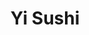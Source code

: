 ---
layout: place
title: Yi Sushi
permalink: /california/el-cajon/yi-sushi.html
stateAbbr: CA
stateName: California
cityName: El Cajon
seo:
  type: restaurant
  links: http://yisushisd.com/
place_id: ChIJa2M82LVb2YARV2GaSQt51qY
photos:
  - name: >-
      places/ChIJa2M82LVb2YARV2GaSQt51qY/photos/AeeoHcKGd-ZlK4P8-CMNvPve89W49V7VTSWPxJLeEVeRSd3wPofPpW26kvoOrLQc3o4TI-Db3YZJ9ykkEQkqXhVj67WlZwwlDkgOq3uo267gbqX72K9gcA7l7LGl67MqGIYOCj3XadPyOBF6Dmo-qEJnXyQoxVobxBO6MJGeyWtUvUKoJ_iqb97EX5pkjNTdg8z7XaWu_AcH-6VX8ELXXs-9HYRbMtYAzliyzCm9L9AOMT11qrMBvuHOD8lIYhEthbrijGh2Hoe2_U-vrUQY56AvShqctxf1h8j_IQB6kcbSdq3zxa_reDkKjoN86X9vFwi3OElIuzg090PCWM2TGlblkQlIM5o6vEQdofUFtCvB06UrGcIAKGmnHOXwaRGa_B9EoHSL24vaR3Eueebulyoz-HS21c7F8t6fZlFbSjL7m-ee4hbq
    widthPx: 1080
    heightPx: 1213
    authorAttributions:
      - displayName: Mullen Teodoro
        uri: https://maps.google.com/maps/contrib/101773021802410002577
        photoUri: >-
          https://lh3.googleusercontent.com/a-/ALV-UjXnpfwVnPcAaXFbyzxFJ44CWMHpV-zAWBppnc6UP3VQp3EeiYhF=s100-p-k-no-mo
    flagContentUri: >-
      https://www.google.com/local/imagery/report/?cb_client=maps_api_places.places_api&image_key=!1e10!2sCIHM0ogKEICAgIDnieO4pwE&hl=en-US
    googleMapsUri: >-
      https://www.google.com/maps/place//data=!3m4!1e2!3m2!1sCIHM0ogKEICAgIDnieO4pwE!2e10!4m2!3m1!1s0x80d95bb5d83c636b:0xa6d6790b499a6157
  - name: >-
      places/ChIJa2M82LVb2YARV2GaSQt51qY/photos/AeeoHcKt3s6BS-F7bbMvx7lwmoNp1dKfMguchgzcZRS_S5CvrntQwmZ7At8GjEQHsqzl_UK_oQUONQNZzw-pdFqoV2jxqkyn1Jf2KLBue6IfnAN5LDdYANgW9IvfrIIKHgk45ifuIfAiyi-7x5aAH1qJWgrn2DvRtTC326NusM7iMOrYFyXhQuFMO7ynd9TxqXr08tYh9iXmXEvhKkiX0FnOgO1xBPBAXYl4iHgB_iqjJ0KvgVOdeWdVcY_djfpGE-oAoimNxutZb-WeM8Y3Fe8ZAg4WPO6b-SaPmRThofsRI4F9cBXDRI2Xh6hudrGfwl-Rvx2LocVPkOvxnW-0Fs1ViPjjh-RnO74oUy1ybwZrC_cASyGBJcgvGx6ij29O5u7cyOLtvp4_FTxOTXLSC5Jkscg5ILMYz6viww83gSk_uuY
    widthPx: 4000
    heightPx: 3000
    authorAttributions:
      - displayName: David Hughes
        uri: https://maps.google.com/maps/contrib/107007708188199974861
        photoUri: >-
          https://lh3.googleusercontent.com/a-/ALV-UjUXQGGmpWqsmc_SXZVt9Y4X6YzhX-lyAOIaeiIA-kEM4DXo3mQx=s100-p-k-no-mo
    flagContentUri: >-
      https://www.google.com/local/imagery/report/?cb_client=maps_api_places.places_api&image_key=!1e10!2sCIHM0ogKEICAgIDZwJX5dw&hl=en-US
    googleMapsUri: >-
      https://www.google.com/maps/place//data=!3m4!1e2!3m2!1sCIHM0ogKEICAgIDZwJX5dw!2e10!4m2!3m1!1s0x80d95bb5d83c636b:0xa6d6790b499a6157
  - name: >-
      places/ChIJa2M82LVb2YARV2GaSQt51qY/photos/AeeoHcIG-w0sGFmMaWOhZycdhNLV0zUt4qH_RrXZsv2XTqS4DJfvFWC3wyd8FOA6ixsGRTTVs6TojG7hOj6N-5mc_fIIrO3xaT-r9W8GRrgVvZgxh7XX7xilDYk8-EhBjykrtJH911yJ0IA__oAQCijy3Z7A5yOwYX-swGVaXuItELj9IGPmA5E8YQWOfHweNdaEs3uIbAgwgkI5ep_I-46pH-Gej80mACW3jYUldCdRPrGHOfBmEul3eOwtbRH43I0Cif7AxMe4OoDamz91W3AUwZZr6z2MlrJdi0EmhW1i3g-OqPUQFCTYBSRCjaRZmKvNcAWt_lKI2b1agIxnvGLS3sJFeLM--tPZ9U4YxenLwzuvLqQT91KeMQWjxLNSP4eWRswGds2a5jfQ7nMCWRglzKc2OkReAEckde5Up6jmc7ZfH_ry
    widthPx: 4032
    heightPx: 3024
    authorAttributions:
      - displayName: Richard Picard
        uri: https://maps.google.com/maps/contrib/105785437198258394207
        photoUri: >-
          https://lh3.googleusercontent.com/a-/ALV-UjXG3L_Fpk8pVubY2AP3Dwy5B0QJywe60bbqInw2g9gG-fVClo1c=s100-p-k-no-mo
    flagContentUri: >-
      https://www.google.com/local/imagery/report/?cb_client=maps_api_places.places_api&image_key=!1e10!2sCIHM0ogKEICAgIC7t5a3kAE&hl=en-US
    googleMapsUri: >-
      https://www.google.com/maps/place//data=!3m4!1e2!3m2!1sCIHM0ogKEICAgIC7t5a3kAE!2e10!4m2!3m1!1s0x80d95bb5d83c636b:0xa6d6790b499a6157
  - name: >-
      places/ChIJa2M82LVb2YARV2GaSQt51qY/photos/AeeoHcLC_vVpAAnOWun73UwsIPEa7C_JyV0yibiXTU8tVhQpRUAczhVq-wBIvHvwDb9fpTWUYYuygF9oITsqV4aTEFDrVnIouyN9O5i7aXUH5mF4ABuNJyzqRZLJ1xliLEQeyUANnHuyAtibVInC3rQQyw1B0_-bI1XhHI0Pmxoj81Xmrz0PecOoW-_HcU1pq8v2Gdwd6Bija4WbzfoFtMBz8hx-Mkd8DpsacIAWEljFmTcmoelsuY1rTXecGaRLRyDbTTzZZE9SYGYqvsBUkN1-OYStIxUSEGfNBS4UTrwQyNbq6Hj31Nva3aoiRbA87gFfxjFbhg4VfEygiRVRHs8S_hz6BKVWVeHH01BhI-xR9PS-My2mjTyPynMWblb2c7bnqwa-NfnfYMpK1Q_jTSVEQd4aOzpcO-GdXlmhjOf2wa-ighNx
    widthPx: 3698
    heightPx: 2415
    authorAttributions:
      - displayName: Mullen Teodoro
        uri: https://maps.google.com/maps/contrib/101773021802410002577
        photoUri: >-
          https://lh3.googleusercontent.com/a-/ALV-UjXnpfwVnPcAaXFbyzxFJ44CWMHpV-zAWBppnc6UP3VQp3EeiYhF=s100-p-k-no-mo
    flagContentUri: >-
      https://www.google.com/local/imagery/report/?cb_client=maps_api_places.places_api&image_key=!1e10!2sCIHM0ogKEICAgICj7ZPJtQE&hl=en-US
    googleMapsUri: >-
      https://www.google.com/maps/place//data=!3m4!1e2!3m2!1sCIHM0ogKEICAgICj7ZPJtQE!2e10!4m2!3m1!1s0x80d95bb5d83c636b:0xa6d6790b499a6157
  - name: >-
      places/ChIJa2M82LVb2YARV2GaSQt51qY/photos/AeeoHcLNYFVJ5nQVhl4xO99X5ObcxzJInZzO0q8Cs6NCqkwx1tjK9TamAZBFg8OLOm4dfQ-RknsU9WzvjMHQ5ZIHYPCryWdOTE5AINaaXyBDiJI0e5NF8frmW_9EkjuGFoncy84g24xQIz8fUKuLRh0ipYXYehHNaPc0Q8Pr1Zl0cZrgwHi-WUfrMEQq9cuIF1CJk8a_wsDtrscZ8zpglLur9mmGRp9Yw8gyfQ1sLfh2qWR_Djs9s1rlQ-dgcqkbfpOz7wRRfGYXqqxYtgXOxp7oO99NVJ9c1re-PDOBOKPnOpoXjWlPFy_dmuCPqZvaKb7Z5EQcp9uxMfe1R-SgbgjV8JhhKhBDyUWRSMUcRM3wJGIjWWQyDlQTRUsvCmoRQKGYyeKTjSZAKGwfF_chQUnjLIHuKtTFu2guRA93jDN6rSABAvg
    widthPx: 4800
    heightPx: 3600
    authorAttributions:
      - displayName: Richard Picard
        uri: https://maps.google.com/maps/contrib/105785437198258394207
        photoUri: >-
          https://lh3.googleusercontent.com/a-/ALV-UjXG3L_Fpk8pVubY2AP3Dwy5B0QJywe60bbqInw2g9gG-fVClo1c=s100-p-k-no-mo
    flagContentUri: >-
      https://www.google.com/local/imagery/report/?cb_client=maps_api_places.places_api&image_key=!1e10!2sCIHM0ogKEICAgIC7t5a38AE&hl=en-US
    googleMapsUri: >-
      https://www.google.com/maps/place//data=!3m4!1e2!3m2!1sCIHM0ogKEICAgIC7t5a38AE!2e10!4m2!3m1!1s0x80d95bb5d83c636b:0xa6d6790b499a6157
  - name: >-
      places/ChIJa2M82LVb2YARV2GaSQt51qY/photos/AeeoHcK4WzSosMdP2THZcdrxv3jl4OgB1g8h0TbFIgW6m5VVGmLHZudwYpoVI94MZLLFoHiuIsuCEdXKnZxK6NkY2WzMoV30rTK8TPkpI-2xIMWynuuwyJ1OUJYe_4nz4P90gMl90M32A9SqL71vNDCbiECvHOU6w8y-4WTKfp-BKZMj2LgIcGW-DKct6VmbjqgC5rARCVj4lefqwvykZXoyeuzx1kaGv2sfE2uyuZSiZQKfYW0l7chEGFD9wVkQVMF40Hgmi7PUoIfBC59IC0HMzVg85C6QKFsErxBPkrslB4G60j0PPIAWRLLXbPpvZY_aaeYTOJhFgkfv3PKF9KuUy-FawSoXAmOz85AgE_IJgITczkv0NVPmVMf8V0iJ-J6RckkwgBJQ61K5ZNLMSlOOUmdk2CxkmynMS8FHcmXrW_Mdd9Ak
    widthPx: 4000
    heightPx: 1868
    authorAttributions:
      - displayName: juvo6969
        uri: https://maps.google.com/maps/contrib/103942032027707440630
        photoUri: >-
          https://lh3.googleusercontent.com/a-/ALV-UjVHihRUzXeew2RYPQVD8AQZJ2MsGy_3LpGlR8E2R6V9_D4mQ6ee=s100-p-k-no-mo
    flagContentUri: >-
      https://www.google.com/local/imagery/report/?cb_client=maps_api_places.places_api&image_key=!1e10!2sCIHM0ogKEICAgIDnkeX8kwE&hl=en-US
    googleMapsUri: >-
      https://www.google.com/maps/place//data=!3m4!1e2!3m2!1sCIHM0ogKEICAgIDnkeX8kwE!2e10!4m2!3m1!1s0x80d95bb5d83c636b:0xa6d6790b499a6157
  - name: >-
      places/ChIJa2M82LVb2YARV2GaSQt51qY/photos/AeeoHcLa5wOxS2W7Bb3W-lyL7vjdM3pleeQWCPFYtOot1WdAUjq2jZB6oFXMhqUA-GkdZrGuyhfRX5TkdkEFxsw0rCFftPacm5Bad4slh6vUTi-cKGdgmzicvAtF3NQs5aEFzO0JCiZAUBoT3e-U4OvxLvm2A5MFg1oqZFwjjjNdRmgsVpBQ_3O7ZWr1Rf1iHU3Y-1561O6sFycavaF3f10MoUpohsIo1Q6yTuIagAGyqgAigeuGRy_vgMiOhTd8j09QvsESJwj_emfLqDBHzrah9zXjCbtsr291_Gw2oRDk4FUt5UGBkcICdPbZO87Vq1yJ9hNNmcD_C0NOushV8-TWVH-UzrjiLTiURioXKtJ3OYfudax5SnFbfcB0s5TQGr8zFG1q956ZKU0vnlt4zGJvQc1XGnVVfD3TJ_pQXu9RUUX1Kw
    widthPx: 4000
    heightPx: 1848
    authorAttributions:
      - displayName: John Bathke
        uri: https://maps.google.com/maps/contrib/102717136976941136438
        photoUri: >-
          https://lh3.googleusercontent.com/a-/ALV-UjU0ywinA2SyU-kj1XwNXOdoq6e_DIo2sN6kiJJ8EOac6PU_UuMs=s100-p-k-no-mo
    flagContentUri: >-
      https://www.google.com/local/imagery/report/?cb_client=maps_api_places.places_api&image_key=!1e10!2sCIHM0ogKEICAgMCg8rO0BQ&hl=en-US
    googleMapsUri: >-
      https://www.google.com/maps/place//data=!3m4!1e2!3m2!1sCIHM0ogKEICAgMCg8rO0BQ!2e10!4m2!3m1!1s0x80d95bb5d83c636b:0xa6d6790b499a6157
  - name: >-
      places/ChIJa2M82LVb2YARV2GaSQt51qY/photos/AeeoHcIEjX0OAMqpx0Izq4_5fK-vNZjogXj9BxHQDFqX8Tiy0wdVfdhl2uADYCiylAxDpm8di40dQUSeI0abpDeNQvs0E7-JJNVMQg_R0XLhzKCPIUlN1nz1hJE_0ZOan2W7XhD41Wiib4vOQF8rKaZYJALyl42YBIvR00fRJOSAXapTZKWqPQNC5ct7CzAVYRy_f2yp1h9aTQ1h6X61wswq96s5vtYDeyj2B2Hz9z9JqR3Cy1GNrm80MvgAABSWVJsesf-j_oedUGQUlKAezT6WYRF8OYzm4Qf59ekrSGMWLx3q1Mv7na0dqGyygdxhrhfisuZi4W6pwnB5KUw3xhXz_avxlOSBLGwTFctXT9JxM-YhmMGrCndQe9WYsWjL09TpNxwaia5iN45Ay20_KSQYmEEA-7KcCcqhhKk1gsRibAhowg
    widthPx: 3024
    heightPx: 4032
    authorAttributions:
      - displayName: Darren Baker
        uri: https://maps.google.com/maps/contrib/104880809824952093904
        photoUri: >-
          https://lh3.googleusercontent.com/a-/ALV-UjWnGW7IXFL6pzJZjNTOnOI15vehQqzivYnzz9VmpICCiz6J86uw=s100-p-k-no-mo
    flagContentUri: >-
      https://www.google.com/local/imagery/report/?cb_client=maps_api_places.places_api&image_key=!1e10!2sCIHM0ogKEICAgICE1N30Lg&hl=en-US
    googleMapsUri: >-
      https://www.google.com/maps/place//data=!3m4!1e2!3m2!1sCIHM0ogKEICAgICE1N30Lg!2e10!4m2!3m1!1s0x80d95bb5d83c636b:0xa6d6790b499a6157
  - name: >-
      places/ChIJa2M82LVb2YARV2GaSQt51qY/photos/AeeoHcI_xtelTVXDsfBYdpFqw5_ADs2Tt8l9PvR2X2ALdgJfKv1KO9Gsnv19_8P6ASi4uxCVg8kq3JBNf8TiJvQMzh8AgS8imxZ35fGwwYMLwjM_9UnA_60t0abj3Vhy14y_46sQfHL4tT1MFWntzZF7IFyKASQEiZeYpyf4c1xm1P-B4HX-96rrkBPU-5cJ4jTChzGv9H22KafGohDk1EH7vqnqFFcYfPlFPJ2TFNW8gzOjEZdHSmHHfDxwGSrYGu8ciHD4qlBHwE9siMST5SyEyYtf_gajmt8v6F_DRL-VL7jz6hV75k6SWJytIF133HfadG5kj1Csgs2SbFqNzXGQ_VLSsLlzaJxiWqWwngVS5NOMzWJ-veoVbIxKkCjU6JRbqovM8OzTNZEV6Gxuk0fL1BIvUyhOPRjyKOs9TL0P4s8
    widthPx: 3024
    heightPx: 4032
    authorAttributions:
      - displayName: Richard Picard
        uri: https://maps.google.com/maps/contrib/105785437198258394207
        photoUri: >-
          https://lh3.googleusercontent.com/a-/ALV-UjXG3L_Fpk8pVubY2AP3Dwy5B0QJywe60bbqInw2g9gG-fVClo1c=s100-p-k-no-mo
    flagContentUri: >-
      https://www.google.com/local/imagery/report/?cb_client=maps_api_places.places_api&image_key=!1e10!2sCIHM0ogKEICAgIC7t5a3CA&hl=en-US
    googleMapsUri: >-
      https://www.google.com/maps/place//data=!3m4!1e2!3m2!1sCIHM0ogKEICAgIC7t5a3CA!2e10!4m2!3m1!1s0x80d95bb5d83c636b:0xa6d6790b499a6157
  - name: >-
      places/ChIJa2M82LVb2YARV2GaSQt51qY/photos/AeeoHcJvg38a4dpdCzHTMLodCV6mR0lXXKQhOLRJHmJs0bXPCCC-mFUl5WcYpNqIqKW6Fti9xhDS_LnKfgpxxHw-eo5jx_2h83faMtFvHNvgtVcKYpozoO5Bday3_g5OdKeaMrr_EfvZ1xV9pph23B4RdYnNw5FYsCUkuhsRtPmuV0_OvBFNDpQGRjxP59U6PiFjW8_o9_16wDuGLbT8ezmXKYBdsd34gFPdK2moW1HODD1YFS3cwpwhlg9jOL4uJnht0yU11ceEJ0GM1MZyGb9wL0_jw567pNDh-FoDxWxo6BmZjItIVbBMTVUNGMJ7JwN2u-vFlOB4YoYUukkPWtnyamiUMUri_5v6njaOOO6ZvHlDSDHPd-rJe_Spad0yap-uCPU69eKfK8vRAI6gCWkHcne5lXIGHqvOfNb9k1uLuCVkT7hp
    widthPx: 4032
    heightPx: 3024
    authorAttributions:
      - displayName: Richard Picard
        uri: https://maps.google.com/maps/contrib/105785437198258394207
        photoUri: >-
          https://lh3.googleusercontent.com/a-/ALV-UjXG3L_Fpk8pVubY2AP3Dwy5B0QJywe60bbqInw2g9gG-fVClo1c=s100-p-k-no-mo
    flagContentUri: >-
      https://www.google.com/local/imagery/report/?cb_client=maps_api_places.places_api&image_key=!1e10!2sCIHM0ogKEICAgIC7t5a3qAE&hl=en-US
    googleMapsUri: >-
      https://www.google.com/maps/place//data=!3m4!1e2!3m2!1sCIHM0ogKEICAgIC7t5a3qAE!2e10!4m2!3m1!1s0x80d95bb5d83c636b:0xa6d6790b499a6157
address: '2650 Jamacha Rd #139, El Cajon, CA 92019, USA'
street: '2650 Jamacha Rd #139'
city: El Cajon
state: CA
zip: '92019'
country: USA
neighborhood: null
latitude: '32.745000'
longitude: '-116.932778'
accessibility_options:
  wheelchairAccessibleParking: true
  wheelchairAccessibleEntrance: true
  wheelchairAccessibleRestroom: true
  wheelchairAccessibleSeating: true
business_status: OPERATIONAL
name: Yi Sushi
google_maps_links:
  directionsUri: >-
    https://www.google.com/maps/dir//''/data=!4m7!4m6!1m1!4e2!1m2!1m1!1s0x80d95bb5d83c636b:0xa6d6790b499a6157!3e0
  placeUri: https://maps.google.com/?cid=12021929344698573143
  writeAReviewUri: >-
    https://www.google.com/maps/place//data=!4m3!3m2!1s0x80d95bb5d83c636b:0xa6d6790b499a6157!12e1
  reviewsUri: >-
    https://www.google.com/maps/place//data=!4m4!3m3!1s0x80d95bb5d83c636b:0xa6d6790b499a6157!9m1!1b1
  photosUri: >-
    https://www.google.com/maps/place//data=!4m3!3m2!1s0x80d95bb5d83c636b:0xa6d6790b499a6157!10e5
primary_type: Sushi Restaurant
opening_hours:
  regular: null
  current: null
secondary_opening_hours:
  regular:
    weekdayDescriptions: null
    type: null
  current:
    weekdayDescriptions: null
    type: null
phone: (619) 741-8881
price_level: PRICE_LEVEL_MODERATE
price_range: $10 &ndash; $20
rating: '4.4'
rating_count: 0
website: http://yisushisd.com/
description: >-
  Discover Yi Sushi in El Cajon, CA$$$Yi Sushi in El Cajon, CA, stands out as a
  welcoming spot for those seeking fresh sushi and Asian-inspired dishes in a
  relaxed setting. This casual eatery offers a variety of options, including
  vegetarian choices and a selection of beer and wine, making it ideal for
  diverse tastes and casual outings. With its focus on quality ingredients and
  thoughtful presentation, it's a go-to choice for enjoying top-rated sushi
  restaurants near you, especially if you're exploring Japanese places in the
  area. The moderate pricing and accessible features, like wheelchair-friendly
  entrances, enhance the overall experience, ensuring everyone can savor the
  flavors without hassle.
generative_summary: >-
  Discover Yi Sushi in El Cajon, CA$$$Yi Sushi in El Cajon, CA, stands out as a
  welcoming spot for those seeking fresh sushi and Asian-inspired dishes in a
  relaxed setting. This casual eatery offers a variety of options, including
  vegetarian choices and a selection of beer and wine, making it ideal for
  diverse tastes and casual outings. With its focus on quality ingredients and
  thoughtful presentation, it's a go-to choice for enjoying top-rated sushi
  restaurants near you, especially if you're exploring Japanese places in the
  area. The moderate pricing and accessible features, like wheelchair-friendly
  entrances, enhance the overall experience, ensuring everyone can savor the
  flavors without hassle.
generative_disclosure: Summarized by AI using the Grok-3-Mini model.
reviews:
  - name: >-
      places/ChIJa2M82LVb2YARV2GaSQt51qY/reviews/ChdDSUhNMG9nS0VJQ0FnTUNnOHJPMDJRRRAB
    relativePublishTimeDescription: a month ago
    rating: 5
    text:
      text: >-
        Good Japanese restaurant!  The Japanese food here was well-made and
        delicious.  They have a pretty extensive sushi menu.  However, I ordered
        the pork tonkatsu (fried pork cutlet), and it was one of the best
        katsu's I've ever had.  Other components of the meal -- the gyoza, salad
        with ginger dressing, and the appetizer of chicken karage -- were tasty
        as well.  The sushi was delicious too.  We had the Alaska roll, tempura
        vegetable roll, and cucumber roll.  The service was nice and attentive. 
        I recommend this establishment if you are in the mood for Japanese food,
        sushi and non sushi.
      languageCode: en
    originalText:
      text: >-
        Good Japanese restaurant!  The Japanese food here was well-made and
        delicious.  They have a pretty extensive sushi menu.  However, I ordered
        the pork tonkatsu (fried pork cutlet), and it was one of the best
        katsu's I've ever had.  Other components of the meal -- the gyoza, salad
        with ginger dressing, and the appetizer of chicken karage -- were tasty
        as well.  The sushi was delicious too.  We had the Alaska roll, tempura
        vegetable roll, and cucumber roll.  The service was nice and attentive. 
        I recommend this establishment if you are in the mood for Japanese food,
        sushi and non sushi.
      languageCode: en
    authorAttribution:
      displayName: John Bathke
      uri: https://www.google.com/maps/contrib/102717136976941136438/reviews
      photoUri: >-
        https://lh3.googleusercontent.com/a-/ALV-UjU0ywinA2SyU-kj1XwNXOdoq6e_DIo2sN6kiJJ8EOac6PU_UuMs=s128-c0x00000000-cc-rp-mo-ba5
    publishTime: '2025-02-15T20:04:15.971110Z'
    flagContentUri: >-
      https://www.google.com/local/review/rap/report?postId=ChdDSUhNMG9nS0VJQ0FnTUNnOHJPMDJRRRAB&d=17924085&t=1
    googleMapsUri: >-
      https://www.google.com/maps/reviews/data=!4m6!14m5!1m4!2m3!1sChdDSUhNMG9nS0VJQ0FnTUNnOHJPMDJRRRAB!2m1!1s0x80d95bb5d83c636b:0xa6d6790b499a6157
  - name: >-
      places/ChIJa2M82LVb2YARV2GaSQt51qY/reviews/ChZDSUhNMG9nS0VJQ0FnSUNudjUzZ0JREAE
    relativePublishTimeDescription: 6 months ago
    rating: 5
    text:
      text: >-
        Live near by and have been wanting to go there.  Ordered their 4 course
        special.  It was delicious!!  They actually serve toro!  They pay nice
        attention to presentation and the flavors are on point.  The fish is
        kept at a temperature so that when you taste it, it practically melts in
        your mouth.  Been to many restaurants that store their fish at very cold
        temperatures that you have chew it for a while.  This place is a
        sleeper, you must try!  Service was excellent and prompt with reasonable
        prices.  Definitely recommend and I am going back for the ramen.
      languageCode: en
    originalText:
      text: >-
        Live near by and have been wanting to go there.  Ordered their 4 course
        special.  It was delicious!!  They actually serve toro!  They pay nice
        attention to presentation and the flavors are on point.  The fish is
        kept at a temperature so that when you taste it, it practically melts in
        your mouth.  Been to many restaurants that store their fish at very cold
        temperatures that you have chew it for a while.  This place is a
        sleeper, you must try!  Service was excellent and prompt with reasonable
        prices.  Definitely recommend and I am going back for the ramen.
      languageCode: en
    authorAttribution:
      displayName: Quetzal Coatl
      uri: https://www.google.com/maps/contrib/115549799606433840877/reviews
      photoUri: >-
        https://lh3.googleusercontent.com/a-/ALV-UjVlZsrjodMxaBfKYk-l788R6-YLrTUD-vH2a6fw5Crtgrr1AkFE=s128-c0x00000000-cc-rp-mo
    publishTime: '2024-10-01T18:02:34.070134Z'
    flagContentUri: >-
      https://www.google.com/local/review/rap/report?postId=ChZDSUhNMG9nS0VJQ0FnSUNudjUzZ0JREAE&d=17924085&t=1
    googleMapsUri: >-
      https://www.google.com/maps/reviews/data=!4m6!14m5!1m4!2m3!1sChZDSUhNMG9nS0VJQ0FnSUNudjUzZ0JREAE!2m1!1s0x80d95bb5d83c636b:0xa6d6790b499a6157
  - name: >-
      places/ChIJa2M82LVb2YARV2GaSQt51qY/reviews/ChZDSUhNMG9nS0VJQ0FnSUN4ajdYNFVBEAE
    relativePublishTimeDescription: 4 months ago
    rating: 5
    text:
      text: >-
        The service was excellent. The food was excellent Phoebe are Chef made
        our roles exactly the way we wanted them. We ordered food from the
        kitchen as well, and it was excellent too. The place was moderately
        busy, very clean, and like I said, the staff was very helpful and
        friendly.

        we will be here again for sure!
      languageCode: en
    originalText:
      text: >-
        The service was excellent. The food was excellent Phoebe are Chef made
        our roles exactly the way we wanted them. We ordered food from the
        kitchen as well, and it was excellent too. The place was moderately
        busy, very clean, and like I said, the staff was very helpful and
        friendly.

        we will be here again for sure!
      languageCode: en
    authorAttribution:
      displayName: David Hughes
      uri: https://www.google.com/maps/contrib/107007708188199974861/reviews
      photoUri: >-
        https://lh3.googleusercontent.com/a-/ALV-UjUXQGGmpWqsmc_SXZVt9Y4X6YzhX-lyAOIaeiIA-kEM4DXo3mQx=s128-c0x00000000-cc-rp-mo-ba6
    publishTime: '2024-11-16T02:43:51.992324Z'
    flagContentUri: >-
      https://www.google.com/local/review/rap/report?postId=ChZDSUhNMG9nS0VJQ0FnSUN4ajdYNFVBEAE&d=17924085&t=1
    googleMapsUri: >-
      https://www.google.com/maps/reviews/data=!4m6!14m5!1m4!2m3!1sChZDSUhNMG9nS0VJQ0FnSUN4ajdYNFVBEAE!2m1!1s0x80d95bb5d83c636b:0xa6d6790b499a6157
  - name: >-
      places/ChIJa2M82LVb2YARV2GaSQt51qY/reviews/ChZDSUhNMG9nS0VJQ0FnSUM3dDVhM1lBEAE
    relativePublishTimeDescription: 7 months ago
    rating: 5
    text:
      text: >-
        This was me and my spouses first time coming here. We were searching
        around for sushi spots and saw that this location has 4.4 stars and
        located in Rancho San Diego.


        Let me just say, wow. The food, the atmosphere and the customer service
        were absolutely amazing. We will definitely be coming back here.


        We ordered the (1) Godzilla roll, (2)San Diego roll, (2) sashimi, (1)
        Crunch roll, (1) guappo roll, cucumber salad and shrimp tempura.


        Total bill for the above was almost $100.00 which is not bad for sushi.


        Parking was not an issue. Plenty of parking in a good area. If you
        haven’t tried this location out, definitely recommend. It’s worthy of
        your business.
      languageCode: en
    originalText:
      text: >-
        This was me and my spouses first time coming here. We were searching
        around for sushi spots and saw that this location has 4.4 stars and
        located in Rancho San Diego.


        Let me just say, wow. The food, the atmosphere and the customer service
        were absolutely amazing. We will definitely be coming back here.


        We ordered the (1) Godzilla roll, (2)San Diego roll, (2) sashimi, (1)
        Crunch roll, (1) guappo roll, cucumber salad and shrimp tempura.


        Total bill for the above was almost $100.00 which is not bad for sushi.


        Parking was not an issue. Plenty of parking in a good area. If you
        haven’t tried this location out, definitely recommend. It’s worthy of
        your business.
      languageCode: en
    authorAttribution:
      displayName: Richard Picard
      uri: https://www.google.com/maps/contrib/105785437198258394207/reviews
      photoUri: >-
        https://lh3.googleusercontent.com/a-/ALV-UjXG3L_Fpk8pVubY2AP3Dwy5B0QJywe60bbqInw2g9gG-fVClo1c=s128-c0x00000000-cc-rp-mo-ba3
    publishTime: '2024-08-19T01:47:10.387712Z'
    flagContentUri: >-
      https://www.google.com/local/review/rap/report?postId=ChZDSUhNMG9nS0VJQ0FnSUM3dDVhM1lBEAE&d=17924085&t=1
    googleMapsUri: >-
      https://www.google.com/maps/reviews/data=!4m6!14m5!1m4!2m3!1sChZDSUhNMG9nS0VJQ0FnSUM3dDVhM1lBEAE!2m1!1s0x80d95bb5d83c636b:0xa6d6790b499a6157
  - name: >-
      places/ChIJa2M82LVb2YARV2GaSQt51qY/reviews/ChZDSUhNMG9nS0VJQ0FnTUR3cWF2Wk5REAE
    relativePublishTimeDescription: 2 weeks ago
    rating: 5
    text:
      text: >-
        I had chicken teriyaki bowl and wow it's the best one I had no lie and I
        had lots of them the sushi looks good too the 4 pieces I got where nice
        and fresh and I was caught by surprise with the skillet wow so good
      languageCode: en
    originalText:
      text: >-
        I had chicken teriyaki bowl and wow it's the best one I had no lie and I
        had lots of them the sushi looks good too the 4 pieces I got where nice
        and fresh and I was caught by surprise with the skillet wow so good
      languageCode: en
    authorAttribution:
      displayName: Chesse P1
      uri: https://www.google.com/maps/contrib/114117855025919246424/reviews
      photoUri: >-
        https://lh3.googleusercontent.com/a/ACg8ocLgpdP5X5SeI_sqDW5BtN3FkV4o9dMf9OeZzcyPGEvuwi59lA=s128-c0x00000000-cc-rp-mo
    publishTime: '2025-03-26T20:39:10.639869Z'
    flagContentUri: >-
      https://www.google.com/local/review/rap/report?postId=ChZDSUhNMG9nS0VJQ0FnTUR3cWF2Wk5REAE&d=17924085&t=1
    googleMapsUri: >-
      https://www.google.com/maps/reviews/data=!4m6!14m5!1m4!2m3!1sChZDSUhNMG9nS0VJQ0FnTUR3cWF2Wk5REAE!2m1!1s0x80d95bb5d83c636b:0xa6d6790b499a6157
review_summary: >-
  What Customers Are Saying$$$Visitors consistently praise Yi Sushi for its
  delicious and well-prepared dishes, with many highlighting the fresh sushi and
  flavorful Japanese options that hit the spot every time. Folks appreciate the
  attentive service and welcoming vibe, which make dining out feel easy and
  enjoyable, perfect for a laid-back meal with friends or family. Reviewers
  often note the great value for the quality, mentioning satisfying portions and
  a range of rolls that keep things exciting without breaking the bank. Overall,
  it's clear that this spot delivers on taste and atmosphere, making it a solid
  pick for anyone hunting for the best sushi near El Cajon. If you're in the
  mood for reliable, tasty eats, the feedback suggests you'll leave feeling glad
  you stopped by.
review_disclosure: Summarized by AI using the Grok-3-Mini model.
parking_options:
  freeParkingLot: true
  freeStreetParking: true
  valetParking: false
payment_options:
  acceptsCreditCards: true
  acceptsDebitCards: true
  acceptsCashOnly: false
  acceptsNfc: true
allow_dogs: null
curbside_pickup: null
delivery: true
dine_in: true
good_for_children: true
good_for_groups: true
good_for_sports: false
live_music: false
menu_for_children: true
outdoor_seating: false
reservable: null
restroom: true
serves_beer: true
serves_breakfast: false
serves_brunch: false
serves_cocktails: false
serves_coffee: false
serves_dinner: true
serves_dessert: true
serves_lunch: true
serves_vegetarian_food: true
serves_wine: true
takeout: true
update_category: pro
places_description: null

---